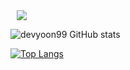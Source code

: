 <a href="https://velog.io/@devyoon99">
    <img 
        src="http://img.shields.io/badge/-velog-lightgrey?style=flat&logo=vimeo&link=https://velog.io/@devyoon99"
        style="height : auto; margin-left : 10px; margin-right : 10px;"/>
</a>

![devyoon99 GitHub stats](https://github-readme-stats.vercel.app/api?username=devyoon99&show_icons=true&theme=vue-dark)

[![Top Langs](https://github-readme-stats.vercel.app/api/top-langs/?username=devyoon99&layout=compact&theme=vue-dark&langs_count=5)](https://github.com/anuraghazra/github-readme-stats)
<!--
**devyoon99/devyoon99** is a ✨ _special_ ✨ repository because its `README.md` (this file) appears on your GitHub profile.

Here are some ideas to get you started:

- 🔭 I’m currently working on ...
- 🌱 I’m currently learning ...
- 👯 I’m looking to collaborate on ...
- 🤔 I’m looking for help with ...
- 💬 Ask me about ...
- 📫 How to reach me: ...
- 😄 Pronouns: ...
- ⚡ Fun fact: ...
-->
